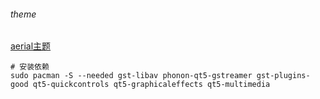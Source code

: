 ###### theme
[aerial主题](https://github.com/3ximus/aerial-sddm-theme)
```shell
# 安装依赖
sudo pacman -S --needed gst-libav phonon-qt5-gstreamer gst-plugins-good qt5-quickcontrols qt5-graphicaleffects qt5-multimedia
```